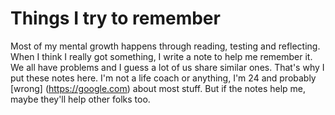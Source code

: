 # Things I try to remember

Most of my mental growth happens through reading, testing and reflecting. 
When I think I really got something, I write a
note to help me remember it. We all have problems and I guess a lot of us share
similar ones. That's why I put these notes here.
I'm not a life coach or anything, I'm 24 and
probably [wrong] (https://google.com) about most stuff. But if the notes help
me, maybe they'll help other folks too.
